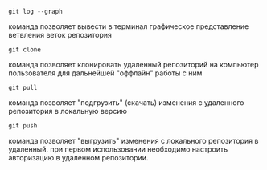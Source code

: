 `git log --graph`

команда позволяет вывести в терминал графическое представление ветвления веток репозитория

`git clone`

команда позволяет клонировать удаленный репозиторий на компьютер пользователя для дальнейшей "оффлайн" работы с ним

`git pull`

команда позволяет "подгрузить" (скачать) изменения с удаленного репозитория в локальную версию

`git push`

команда позволяет "выгрузить" изменения с локального репозитория в удаленный. при первом использовании необходимо настроить авторизацию в удаленном репозитории.